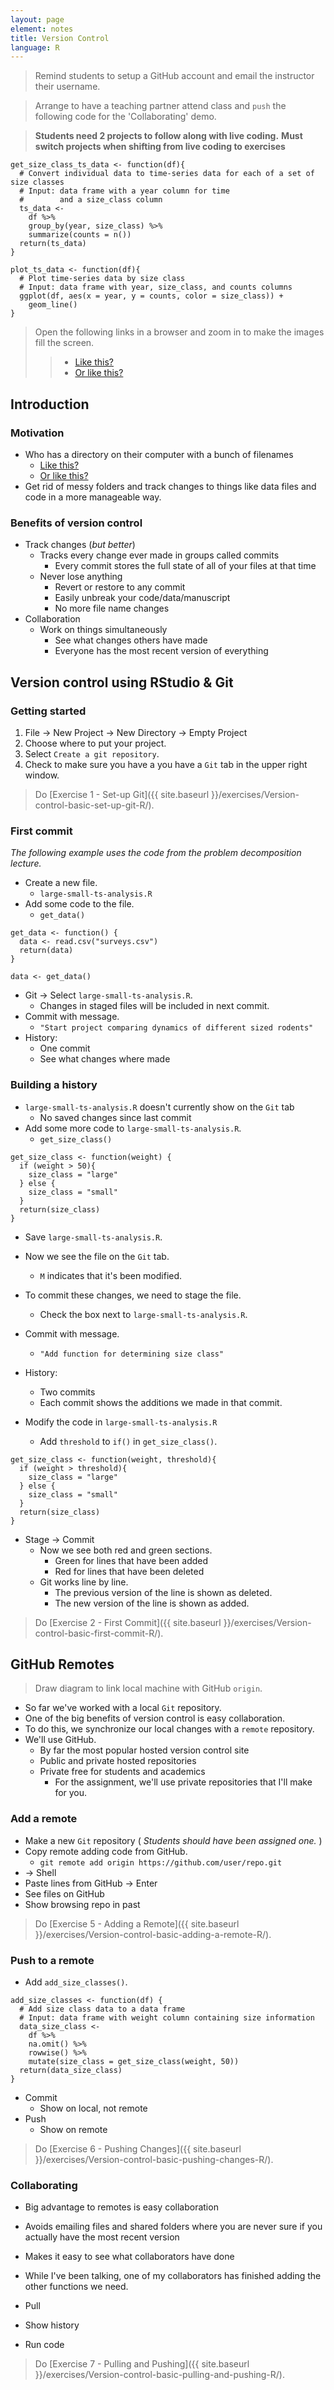 ```yaml
---
layout: page
element: notes
title: Version Control
language: R
--- 
```


> Remind students to setup a GitHub account and email the instructor their
> username.

> Arrange to have a teaching partner attend class and `push` the following code 
> for the 'Collaborating' demo.

> **Students need 2 projects to follow along with live coding.**
> **Must switch projects when shifting from live coding to exercises**

```
get_size_class_ts_data <- function(df){
  # Convert individual data to time-series data for each of a set of size classes
  # Input: data frame with a year column for time
  #        and a size_class column
  ts_data <-
    df %>% 
    group_by(year, size_class) %>% 
    summarize(counts = n())
  return(ts_data)
}

plot_ts_data <- function(df){
  # Plot time-series data by size class
  # Input: data frame with year, size_class, and counts columns
  ggplot(df, aes(x = year, y = counts, color = size_class)) +
    geom_line()
}
```

> Open the following links in a browser and zoom in to make the images fill the screen.
>
> > * [Like this?](http://www.phdcomics.com/comics/archive.php?comicid=1531)
> > * [Or like this?](http://www.phdcomics.com/comics/archive.php?comicid=1323)

## Introduction

### Motivation

* Who has a directory on their computer with a bunch of filenames
    * [Like this?](http://www.phdcomics.com/comics/archive.php?comicid=1531)
    * [Or like this?](http://www.phdcomics.com/comics/archive.php?comicid=1323)
* Get rid of messy folders and track changes to things like
data files and code in a more manageable way.


### Benefits of version control

* Track changes (*but better*)
    * Tracks every change ever made in groups called commits
        * Every commit stores the full state of all of your files at that time
    * Never lose anything
        * Revert or restore to any commit
        * Easily unbreak your code/data/manuscript
        * No more file name changes
* Collaboration
    * Work on things simultaneously
        * See what changes others have made
        * Everyone has the most recent version of everything

## Version control using RStudio & Git

### Getting started

1. File -> New Project -> New Directory -> Empty Project
2. Choose where to put your project.
3. Select `Create a git repository`.
4. Check to make sure you have a you have a `Git` tab in the upper right window.

> Do [Exercise 1 - Set-up Git]({{ site.baseurl }}/exercises/Version-control-basic-set-up-git-R/).

### First commit

*The following example uses the code from the problem decomposition lecture.*

* Create a new file. 
    * `large-small-ts-analysis.R`
* Add some code to the file.
    * `get_data()`

```
get_data <- function() {
  data <- read.csv("surveys.csv")
  return(data)
}

data <- get_data()
```

* Git -> Select `large-small-ts-analysis.R`. 
    * Changes in staged files will be included in next commit.
* Commit with message. 
    * `"Start project comparing dynamics of different sized rodents"`
* History: 
    * One commit
    * See what changes where made

### Building a history

* `large-small-ts-analysis.R` doesn't currently show on the `Git` tab
    * No saved changes since last commit
* Add some more code to `large-small-ts-analysis.R`.
    * `get_size_class()`

```
get_size_class <- function(weight) {
  if (weight > 50){
    size_class = "large"
  } else {
    size_class = "small"
  }
  return(size_class)
}
```

* Save `large-small-ts-analysis.R`.
* Now we see the file on the `Git` tab.
    * `M` indicates that it's been modified.
* To commit these changes, we need to stage the file.
    * Check the box next to `large-small-ts-analysis.R`.
* Commit with message.
    * `"Add function for determining size class"`
* History: 
    * Two commits 
    * Each commit shows the additions we made in that commit.

* Modify the code in `large-small-ts-analysis.R` 
    * Add `threshold` to `if()` in `get_size_class()`. 

```
get_size_class <- function(weight, threshold){
  if (weight > threshold){
    size_class = "large"
  } else {
    size_class = "small"
  }
  return(size_class)
}
```

* Stage -> Commit
    * Now we see both red and green sections. 
        * Green for lines that have been added 
        * Red for lines that have been deleted 
    * Git works line by line.
        * The previous version of the line is shown as deleted.
        * The new version of the line is shown as added.


> Do [Exercise 2 - First Commit]({{ site.baseurl }}/exercises/Version-control-basic-first-commit-R/).

## GitHub Remotes

> Draw diagram to link local machine with GitHub `origin`.

* So far we've worked with a local `Git` repository.
* One of the big benefits of version control is easy collaboration.
* To do this, we synchronize our local changes with a `remote` repository.
* We'll use GitHub. 
    * By far the most popular hosted version control site
    * Public and private hosted repositories
    * Private free for students and academics
        * For the assignment, we'll use private repositories that I'll make for you.

### Add a remote

* Make a new `Git` repository ( *Students should have been assigned one.* )
* Copy remote adding code from GitHub.
    * `git remote add origin https://github.com/user/repo.git`
* <i class="fa fa-gear"></i> -> Shell
* Paste lines from GitHub -> Enter
* See files on GitHub
* Show browsing repo in past

> Do [Exercise 5 - Adding a Remote]({{ site.baseurl }}/exercises/Version-control-basic-adding-a-remote-R/).

### Push to a remote

* Add `add_size_classes()`.

```
add_size_classes <- function(df) {
  # Add size class data to a data frame
  # Input: data frame with weight column containing size information
  data_size_class <-
    df %>% 
    na.omit() %>% 
    rowwise() %>% 
    mutate(size_class = get_size_class(weight, 50))
  return(data_size_class)
}
```

* Commit
    * Show on local, not remote
* Push
    * Show on remote

> Do [Exercise 6 - Pushing Changes]({{ site.baseurl }}/exercises/Version-control-basic-pushing-changes-R/).

### Collaborating

* Big advantage to remotes is easy collaboration
* Avoids emailing files and shared folders where you are never sure if you actually have the most recent version
* Makes it easy to see what collaborators have done
* While I've been talking, one of my collaborators has finished adding the other
functions we need.

* Pull
* Show history
* Run code

> Do [Exercise 7 - Pulling and Pushing]({{ site.baseurl }}/exercises/Version-control-basic-pulling-and-pushing-R/).
